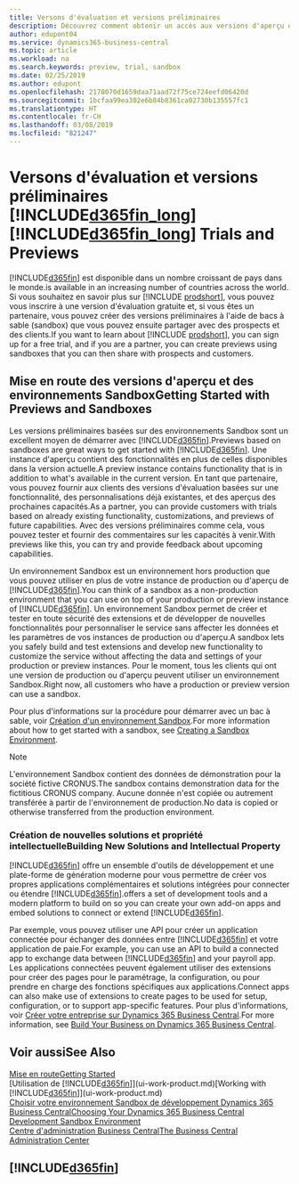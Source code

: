```yaml
---
title: Versons d'évaluation et versions préliminaires
description: Découvrez comment obtenir un accès aux versions d'aperçu de Business Central.
author: edupont04
ms.service: dynamics365-business-central
ms.topic: article
ms.workload: na
ms.search.keywords: preview, trial, sandbox
ms.date: 02/25/2019
ms.author: edupont
ms.openlocfilehash: 2178070d1659daa71aad72f75ce724eefd06420d
ms.sourcegitcommit: 1bcfaa99ea302e6b84b8361ca02730b135557fc1
ms.translationtype: HT
ms.contentlocale: fr-CH
ms.lasthandoff: 03/08/2019
ms.locfileid: "821247"
---
```

# <a name="included365finlongincludesd365finlongmdmd-trials-and-previews"></a><span data-ttu-id="df00d-103">Versons d'évaluation et versions préliminaires [!INCLUDE[d365fin_long](includes/d365fin_long_md.md)]</span><span class="sxs-lookup"><span data-stu-id="df00d-103">[!INCLUDE[d365fin_long](includes/d365fin_long_md.md)] Trials and Previews</span></span>

[!INCLUDE[d365fin](includes/d365fin_md.md)] <span data-ttu-id="df00d-104">est disponible dans un nombre croissant de pays dans le monde.</span><span class="sxs-lookup"><span data-stu-id="df00d-104">is available in an increasing number of countries across the world.</span></span> <span data-ttu-id="df00d-105">Si vous souhaitez en savoir plus sur [!INCLUDE [prodshort](includes/prodshort.md)], vous pouvez vous inscrire à une version d'évaluation gratuite et, si vous êtes un partenaire, vous pouvez créer des versions préliminaires à l'aide de bacs à sable (sandbox) que vous pouvez ensuite partager avec des prospects et des clients.</span><span class="sxs-lookup"><span data-stu-id="df00d-105">If you want to learn about [!INCLUDE [prodshort](includes/prodshort.md)], you can sign up for a free trial, and if you are a partner, you can create previews using sandboxes that you can then share with prospects and customers.</span></span>  

## <a name="getting-started-with-previews-and-sandboxes"></a><span data-ttu-id="df00d-106">Mise en route des versions d'aperçu et des environnements Sandbox</span><span class="sxs-lookup"><span data-stu-id="df00d-106">Getting Started with Previews and Sandboxes</span></span>

<span data-ttu-id="df00d-107">Les versions préliminaires basées sur des environnements Sandbox sont un excellent moyen de démarrer avec [!INCLUDE[d365fin](includes/d365fin_md.md)].</span><span class="sxs-lookup"><span data-stu-id="df00d-107">Previews based on sandboxes are great ways to get started with [!INCLUDE[d365fin](includes/d365fin_md.md)].</span></span> <span data-ttu-id="df00d-108">Une instance d'aperçu contient des fonctionnalités en plus de celles disponibles dans la version actuelle.</span><span class="sxs-lookup"><span data-stu-id="df00d-108">A preview instance contains functionality that is in addition to what's available in the current version.</span></span> <span data-ttu-id="df00d-109">En tant que partenaire, vous pouvez fournir aux clients des versions d'évaluation basées sur une fonctionnalité, des personnalisations déjà existantes, et des aperçus des prochaines capacités.</span><span class="sxs-lookup"><span data-stu-id="df00d-109">As a partner, you can provide customers with trials based on already existing functionality, customizations, and previews of future capabilities.</span></span> <span data-ttu-id="df00d-110">Avec des versions préliminaires comme cela, vous pouvez tester et fournir des commentaires sur les capacités à venir.</span><span class="sxs-lookup"><span data-stu-id="df00d-110">With previews like this, you can try and provide feedback about upcoming capabilities.</span></span>  

<!--To get started with a preview, go to [this page](https://go.microsoft.com/fwlink/?linkid=866045) and provide your work email address. To learn more about [!INCLUDE[d365fin](includes/d365fin_md.md)] and the capabilities it offers, refer to the documentation here on this site.-->

<span data-ttu-id="df00d-111">Un environnement Sandbox est un environnement hors production que vous pouvez utiliser en plus de votre instance de production ou d'aperçu de [!INCLUDE[d365fin](includes/d365fin_md.md)].</span><span class="sxs-lookup"><span data-stu-id="df00d-111">You can think of a sandbox as a non-production environment that you can use on top of your production or preview instance of [!INCLUDE[d365fin](includes/d365fin_md.md)].</span></span> <span data-ttu-id="df00d-112">Un environnement Sandbox permet de créer et tester en toute sécurité des extensions et de développer de nouvelles fonctionnalités pour personnaliser le service sans affecter les données et les paramètres de vos instances de production ou d'aperçu.</span><span class="sxs-lookup"><span data-stu-id="df00d-112">A sandbox lets you safely build and test extensions and develop new functionality to customize the service without affecting the data and settings of your production or preview instances.</span></span> <span data-ttu-id="df00d-113">Pour le moment, tous les clients qui ont une version de production ou d'aperçu peuvent utiliser un environnement Sandbox.</span><span class="sxs-lookup"><span data-stu-id="df00d-113">Right now, all customers who have a production or preview version can use a sandbox.</span></span>

<span data-ttu-id="df00d-114">Pour plus d'informations sur la procédure pour démarrer avec un bac à sable, voir [Création d'un environnement Sandbox](across-how-create-sandbox-environment.md).</span><span class="sxs-lookup"><span data-stu-id="df00d-114">For more information about how to get started with a sandbox, see [Creating a Sandbox Environment](across-how-create-sandbox-environment.md).</span></span>  

> [!NOTE]
> <span data-ttu-id="df00d-115">L'environnement Sandbox contient des données de démonstration pour la société fictive CRONUS.</span><span class="sxs-lookup"><span data-stu-id="df00d-115">The sandbox contains demonstration data for the fictitious CRONUS company.</span></span> <span data-ttu-id="df00d-116">Aucune donnée n'est copiée ou autrement transférée à partir de l'environnement de production.</span><span class="sxs-lookup"><span data-stu-id="df00d-116">No data is copied or otherwise transferred from the production environment.</span></span>  

### <a name="building-new-solutions-and-intellectual-property"></a><span data-ttu-id="df00d-117">Création de nouvelles solutions et propriété intellectuelle</span><span class="sxs-lookup"><span data-stu-id="df00d-117">Building New Solutions and Intellectual Property</span></span>

[!INCLUDE[d365fin](includes/d365fin_md.md)] <span data-ttu-id="df00d-118">offre un ensemble d'outils de développement et une plate-forme de génération moderne pour vous permettre de créer vos propres applications complémentaires et solutions intégrées pour connecter ou étendre [!INCLUDE[d365fin](includes/d365fin_md.md)].</span><span class="sxs-lookup"><span data-stu-id="df00d-118">offers a set of development tools and a modern platform to build on so you can create your own add-on apps and embed solutions to connect or extend [!INCLUDE[d365fin](includes/d365fin_md.md)].</span></span>  

<span data-ttu-id="df00d-119">Par exemple, vous pouvez utiliser une API pour créer un application connectée pour échanger des données entre [!INCLUDE[d365fin](includes/d365fin_md.md)] et votre application de paie.</span><span class="sxs-lookup"><span data-stu-id="df00d-119">For example, you can use an API to build a connected app to exchange data between [!INCLUDE[d365fin](includes/d365fin_md.md)] and your payroll app.</span></span> <span data-ttu-id="df00d-120">Les applications connectées peuvent également utiliser des extensions pour créer des pages pour le paramétrage, la configuration, ou pour prendre en charge des fonctions spécifiques aux applications.</span><span class="sxs-lookup"><span data-stu-id="df00d-120">Connect apps can also make use of extensions to create pages to be used for setup, configuration, or to support app-specific features.</span></span> <span data-ttu-id="df00d-121">Pour plus d'informations, voir [Créer votre entreprise sur Dynamics 365 Business Central](/dynamics365/business-central/dev-itpro/developer/readiness/readiness-welcome).</span><span class="sxs-lookup"><span data-stu-id="df00d-121">For more information, see [Build Your Business on Dynamics 365 Business Central](/dynamics365/business-central/dev-itpro/developer/readiness/readiness-welcome).</span></span>

## <a name="see-also"></a><span data-ttu-id="df00d-122">Voir aussi</span><span class="sxs-lookup"><span data-stu-id="df00d-122">See Also</span></span>

[<span data-ttu-id="df00d-123">Mise en route</span><span class="sxs-lookup"><span data-stu-id="df00d-123">Getting Started</span></span>](product-get-started.md)  
<span data-ttu-id="df00d-124">[Utilisation de [!INCLUDE[d365fin](includes/d365fin_md.md)]](ui-work-product.md)</span><span class="sxs-lookup"><span data-stu-id="df00d-124">[Working with [!INCLUDE[d365fin](includes/d365fin_md.md)]](ui-work-product.md)</span></span>  
[<span data-ttu-id="df00d-125">Choisir votre environnement Sandbox de développement Dynamics 365 Business Central</span><span class="sxs-lookup"><span data-stu-id="df00d-125">Choosing Your Dynamics 365 Business Central Development Sandbox Environment</span></span>](/dynamics365/business-central/dev-itpro/developer/devenv-sandbox-overview)  
[<span data-ttu-id="df00d-126">Centre d'administration Business Central</span><span class="sxs-lookup"><span data-stu-id="df00d-126">The Business Central Administration Center</span></span>](/dynamics365/business-central/dev-itpro/administration/tenant-admin-center)  

## [!INCLUDE[d365fin](includes/free_trial_md.md)]  
